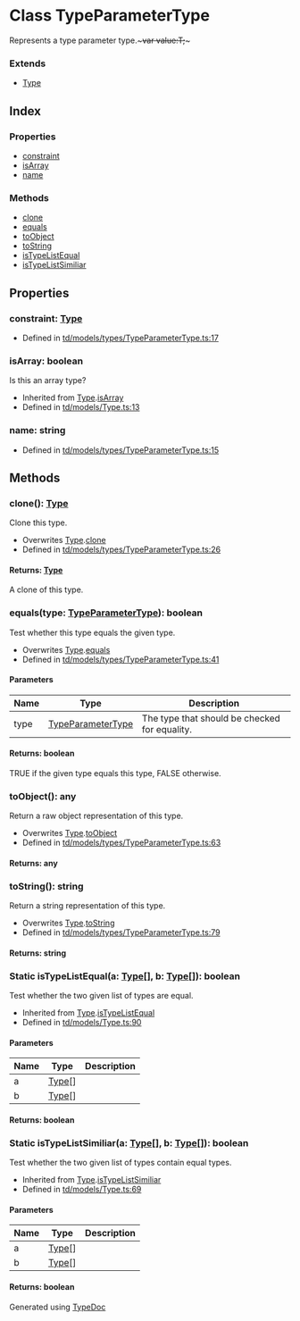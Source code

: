 # Class TypeParameterType
Represents a type parameter type.~~~var value:T;~~~

### Extends
* [Type](td.models.type.md)

## Index

### Properties
* [constraint](td.models.typeparametertype.md#constraint)
* [isArray](td.models.typeparametertype.md#isarray)
* [name](td.models.typeparametertype.md#name)

### Methods
* [clone](td.models.typeparametertype.md#clone)
* [equals](td.models.typeparametertype.md#equals)
* [toObject](td.models.typeparametertype.md#toobject)
* [toString](td.models.typeparametertype.md#tostring)
* [isTypeListEqual](td.models.typeparametertype.md#istypelistequal)
* [isTypeListSimiliar](td.models.typeparametertype.md#istypelistsimiliar)

## Properties

### constraint: [Type](td.models.type.md)

* Defined in [td/models/types/TypeParameterType.ts:17](https://github.com/kimamula/typedoc/blob/HEAD/src/td/models/types/TypeParameterType.ts#L17)


### isArray: boolean
Is this an array type?
* Inherited from [Type](td.models.type.md).[isArray](td.models.type.md#isarray)
* Defined in [td/models/Type.ts:13](https://github.com/kimamula/typedoc/blob/HEAD/src/td/models/Type.ts#L13)


### name: string

* Defined in [td/models/types/TypeParameterType.ts:15](https://github.com/kimamula/typedoc/blob/HEAD/src/td/models/types/TypeParameterType.ts#L15)


## Methods

### clone(): [Type](td.models.type.md)
Clone this type.  
* Overwrites [Type](td.models.type.md).[clone](td.models.type.md#clone)
* Defined in [td/models/types/TypeParameterType.ts:26](https://github.com/kimamula/typedoc/blob/HEAD/src/td/models/types/TypeParameterType.ts#L26)

#### Returns: [Type](td.models.type.md)
A clone of this type.


### equals(type: [TypeParameterType](td.models.typeparametertype.md)): boolean
Test whether this type equals the given type.  
* Overwrites [Type](td.models.type.md).[equals](td.models.type.md#equals)
* Defined in [td/models/types/TypeParameterType.ts:41](https://github.com/kimamula/typedoc/blob/HEAD/src/td/models/types/TypeParameterType.ts#L41)


#### Parameters

| Name | Type | Description |
| ---- | ---- | ---- |
| type | [TypeParameterType](td.models.typeparametertype.md)| The type that should be checked for equality. |

#### Returns: boolean
TRUE if the given type equals this type, FALSE otherwise.


### toObject(): any
Return a raw object representation of this type.  
* Overwrites [Type](td.models.type.md).[toObject](td.models.type.md#toobject)
* Defined in [td/models/types/TypeParameterType.ts:63](https://github.com/kimamula/typedoc/blob/HEAD/src/td/models/types/TypeParameterType.ts#L63)

#### Returns: any

### toString(): string
Return a string representation of this type.  
* Overwrites [Type](td.models.type.md).[toString](td.models.type.md#tostring)
* Defined in [td/models/types/TypeParameterType.ts:79](https://github.com/kimamula/typedoc/blob/HEAD/src/td/models/types/TypeParameterType.ts#L79)

#### Returns: string

### Static isTypeListEqual(a: [Type](td.models.type.md)[], b: [Type](td.models.type.md)[]): boolean
Test whether the two given list of types are equal.  
* Inherited from [Type](td.models.type.md).[isTypeListEqual](td.models.type.md#istypelistequal)
* Defined in [td/models/Type.ts:90](https://github.com/kimamula/typedoc/blob/HEAD/src/td/models/Type.ts#L90)


#### Parameters

| Name | Type | Description |
| ---- | ---- | ---- |
| a | [Type](td.models.type.md)[]|  |
| b | [Type](td.models.type.md)[]|  |

#### Returns: boolean

### Static isTypeListSimiliar(a: [Type](td.models.type.md)[], b: [Type](td.models.type.md)[]): boolean
Test whether the two given list of types contain equal types.  
* Inherited from [Type](td.models.type.md).[isTypeListSimiliar](td.models.type.md#istypelistsimiliar)
* Defined in [td/models/Type.ts:69](https://github.com/kimamula/typedoc/blob/HEAD/src/td/models/Type.ts#L69)


#### Parameters

| Name | Type | Description |
| ---- | ---- | ---- |
| a | [Type](td.models.type.md)[]|  |
| b | [Type](td.models.type.md)[]|  |

#### Returns: boolean


Generated using [TypeDoc](http://typedoc.io)
